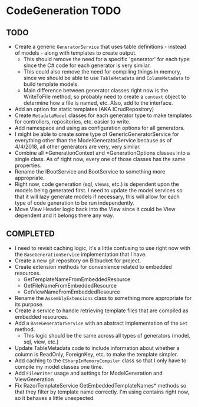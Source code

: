 ﻿# CodeGeneration TODO

## TODO

+ Create a generic `GeneratorService` that uses table definitions - instead of models - along with templates to create output.
  + This should remove the need for a specific 'generator' for each type since the C# code for each generator is very similar.
  + This could also remove the need for compiling things in memory, since we should be able to use `TableMetadata` and `ColumnMetadata` to build template models.
  + Main difference between generator classes right now is the WriteToFile method, so probably need to create a `context` object to determine how a file is named, etc. Also, add to the interface.
+ Add an option for static templates (AKA ICrudRepository)
+ Create `MetadataModel` classes for each generator type to make templates for controllers, repositories, etc. easier to write.
+ Add namespace and using as configuration options for all generators.
+ I might be able to create some type of GenericGeneratorService for everything other than the ModelGeneratorService because as of 4/4/2018, all other generators are very, very similar.
+ Combine all *GenerationContext and *GenerationOptions classes into a single class. As of right now, every one of those classes has the same properties.
+ Rename the IBootService and BootService to something more appropriate.
+ Right now, code generation (sql, views, etc.) is dependent upon the models being generated first. I need to update the model services 
so that it will lazy generate models if necessary, this will allow for each type of code generation to be run independently.
+ Move View Header logic back into the View since it could be View dependent and it belongs there any way.

## COMPLETED

+ I need to revisit caching logic, it's a little confusing to use right now with the `BaseGenerationService` implementation that I have.
+ Create a new git repository on Bitbucket for project.
+ Create extension methods for convenience related to embedded resources.
  + GetTemplateNameFromEmbeddedResource
  +	GetFileNameFromEmbeddedResource
  + GetViewNameFromEmbeddedResource
+ Rename the `AssemblyExtensions` class to something more appropriate for its purpose.
+ Create a service to handle retrieving template files that are compiled as embedded resources.
+ Add a `BaseGeneratorService` with an abstract implementation of the `Get` method. 
  + This logic should be the same across all types of generators (model, sql, view, etc.)
+ Update TableMetadata code to include information about whether a column is ReadOnly, ForeignKey, etc. to make the template simpler.
+ Add caching to the `CSharpInMemoryCompiler` class so that I only have to compile my model classes one time.
+ Add `FileWriter` usage and settings for ModelGeneration and ViewGeneration
+ Fix RazorTemplateService GetEmbeddedTemplateNames* methods so that they filter by template name correctly. I'm using contains right now, so it behaves a little unexpected.